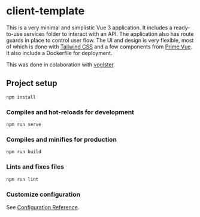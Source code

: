 # client-template

This is a very minimal and simplistic Vue 3 application. It includes a ready-to-use services folder to interact with an API. The application also has route guards in place to control user flow. The UI and design is very flexible, most of which is done with [Tailwind CSS](https://tailwindcss.com/docs/) and a few components from [Prime Vue](https://primevue.org/setup). It also include a Dockerfile for deployment.

This was done in colaboration with [voglster](https://github.com/voglster).

## Project setup

```
npm install
```

### Compiles and hot-reloads for development

```
npm run serve
```

### Compiles and minifies for production

```
npm run build
```

### Lints and fixes files

```
npm run lint
```

### Customize configuration

See [Configuration Reference](https://cli.vuejs.org/config/).

